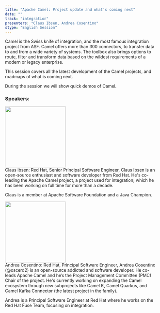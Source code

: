 ```yaml
---
title: "Apache Camel: Project update and what's coming next"
date: "" 
track: "integration"
presenters: "Claus Ibsen, Andrea Cosentino"
stype: "English Session"
---
```

Camel is the Swiss knife of integration, and the most famous integration project from ASF.
Camel offers more than 300 connectors, to transfer data to and from a wide variety of systems. The toolbox also brings options to route, filter and transform data based on the wildest requirements of a modern or legacy enterprise.

This session covers all the latest development of the Camel projects, and roadmaps of what is coming next. 

During the session we will show quick demos of Camel.
 ### Speakers: 
 <img src="images/speaker/1141.png" width="200" /><br>Claus Ibsen: Red Hat, Senior Principal Software Engineer, Claus Ibsen is an open-source enthusiast and software developer from Red Hat. He's co-leading the Apache Camel project, a project used for integration; which he has been working on full time for more than a decade.

Claus is a member at Apache Software Foundation and a Java Champion.

 <img src="images/speaker/1141_2.png" width="200" /><br>Andrea Cosentino: Red Hat, Principal Software Engineer, Andrea Cosentino (@oscerd2) is an open-source addicted and software developer. He co-leads Apache Camel and he’s the Project Management Committee (PMC) Chair of the project. He's currently working on expanding the Camel ecosystem through new subprojects like Camel K, Camel Quarkus, and Camel Kafka Connector (the latest project in the family). 

Andrea is a Principal Software Engineer at Red Hat where he works on the Red Hat Fuse Team, focusing on integration.

 